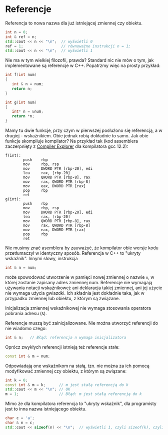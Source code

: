 # Referencje

Referencja to nowa nazwa dla już istniejącej zmiennej czy obiektu.

```c++
int n = 0;
int & ref = n;
std::cout << n << "\n";  // wyświetli 0
ref = 1;                 // równoważne instrukcji n = 1;
std::cout << n << "\n";  // wyświetli 1
```

 Nie ma w tym wielkiej filozofii, prawda? Standard nic nie mów o tym, jak implementowane są referencje w C++. Popatrzmy więc na prosty przykład:

```c++
int f(int num) 
{
   int & n = num; 
   return n;
}

int g(int num) 
{
   int* n = &num; 
   return *n;
}
```

Mamy tu dwie funkcje, przy czym w pierwszej posłużono się referencją, a w drugiej - wskaźnikiem. Obie jednak robią dokładnie to samo. Jak obie funkcje skompiluje kompilator? Na przykład tak (kod assemblera zaczerpnięty z [Compiler Explorer](https://godbolt.org/) dla kompilatora gcc 12.2):

```assembly
f(int):
        push    rbp
        mov     rbp, rsp
        mov     DWORD PTR [rbp-20], edi
        lea     rax, [rbp-20]
        mov     QWORD PTR [rbp-8], rax
        mov     rax, QWORD PTR [rbp-8]
        mov     eax, DWORD PTR [rax]
        pop     rbp
        ret
g(int):
        push    rbp
        mov     rbp, rsp
        mov     DWORD PTR [rbp-20], edi
        lea     rax, [rbp-20]
        mov     QWORD PTR [rbp-8], rax
        mov     rax, QWORD PTR [rbp-8]
        mov     eax, DWORD PTR [rax]
        pop     rbp
        ret
```

Nie musimy znać asemblera by zauważyć, że kompilator obie wersje kodu przetłumaczył w identyczny sposób. Referencja w C++ to "ukryty wskaźnik". Innymi słowy, instrukcja

```c++
int & n = num;
```

może spowodować utworzenie w pamięci nowej zmiennej o nazwie `n`, w której zostanie zapisany adres zmiennej num. Referencje nie wymagają używania notacji wskaźnikowej: ani deklaracja takiej zmiennej, ani jej użycie nie wymaga użycia gwiazdki. Ich składnia jest dokładnie taka, jak w przypadku zmiennej lub obiektu, z którym są związane.  

Inicjalizacja zmiennej wskaźnikowej nie wymaga stosowania operatora pobrania adresu (`&`).

Referencje muszą być zainicjalizowane. Nie można utworzyć referencji do nie wiadomo czego:

```c++
int & n;   // Błąd: referencja n wymaga inicjalizatora
```

Oprócz zwykłych referencji istnieją też referencje stałe:

```c++
const int & m = num;
```

Odpowiadają one wskaźnikom na stałą, tzn. nie można za ich pomocą modyfikować zmiennej czy obiektu, z którym są związane:

```c++
int k = 0;
const int & m = k;      // m jest stałą referencją do k
std::cout << m << "\n"; // OK
m = 1;                  // Błąd: m jest stałą referencją do k
```

Mimo że dla kompilatora referencja to "ukryty wskaźnik", dla programisty jest to inna nazwa istniejącego obiektu. 

```c++
char c = 'a';
char & n = c;
std::cout << sizeof(n) << "\n";  // wyświetli 1, czyli sizeof(k), czyli rozmiar c a nie rozmiar n
```

 
